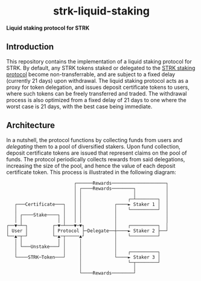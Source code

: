 <p align="center">
  <h1 align="center">strk-liquid-staking</h1>
</p>

**Liquid staking protocol for STRK**

## Introduction

This repository contains the implementation of a liquid staking protocol for STRK. By default, any STRK tokens staked or delegated to the [STRK staking protocol](https://github.com/starknet-io/SNIPs/blob/main/SNIPS/snip-18.md) become non-transferrable, and are subject to a fixed delay (currently 21 days) upon withdrawal. The liquid staking protocol acts as a proxy for token delegation, and issues deposit certificate tokens to users, where such tokens can be freely transferred and traded. The withdrawal process is also optimized from a fixed delay of 21 days to one where the worst case is 21 days, with the best case being immediate.

## Architecture

In a nutshell, the protocol functions by collecting funds from users and _delegating_ them to a pool of diversified stakers. Upon fund collection, deposit certificate tokens are issued that represent claims on the pool of funds. The protocol periodically collects rewards from said delegations, increasing the size of the pool, and hence the value of each deposit certificate token. This process is illustrated in the following diagram:

```
                         ┌──────Rewards────────────────────┐
                         │ ┌────Rewards────────┐           │
                         │ │                   │           │
                         │ │                 ┌─┴────────┐  │
   ┌───Certificate───┐   │ │            ┌────► Staker 1 │  │
   │                 │   │ │            │    └──────────┘  │
   │ ┌────Stake────┐ │   │ │            │                  │
   │ │             │ │   │ │            │                  │
┌──▼─┴─┐         ┌─▼─┴───▼─▼┐           │    ┌──────────┐  │
│ User │         │ Protocol ├─Delegate──┼────► Staker 2 ├──┘
└──▲─┬─┘         └─▲─┬─────▲┘           │    └──────────┘
   │ │             │ │     │            │
   │ └───Unstake───┘ │     │            │
   │                 │     │            │    ┌──────────┐
   └────STRK─Token───┘     │            └────► Staker 3 │
                           │                 └─┬────────┘
                           │                   │
                           └────Rewards────────┘
```
